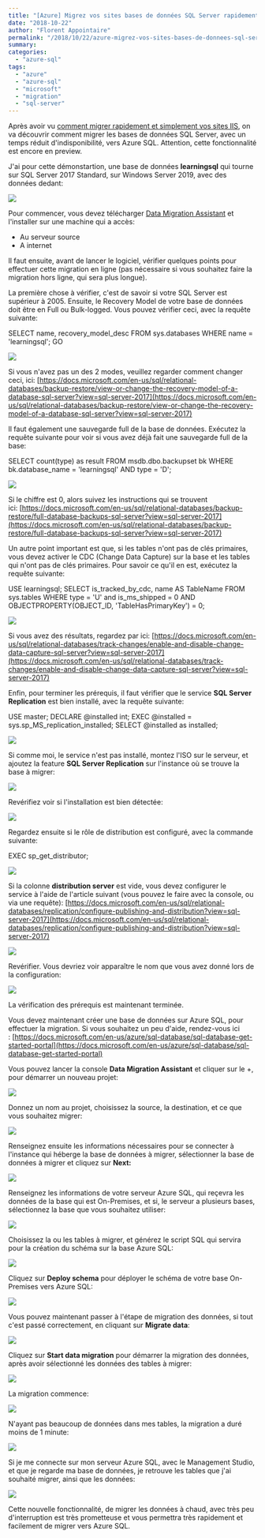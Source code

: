 ```yaml
---
title: "[Azure] Migrez vos sites bases de données SQL Server rapidement et simplement"
date: "2018-10-22"
author: "Florent Appointaire"
permalink: "/2018/10/22/azure-migrez-vos-sites-bases-de-donnees-sql-server-rapidement-et-simplement/"
summary:
categories: 
  - "azure-sql"
tags: 
  - "azure"
  - "azure-sql"
  - "microsoft"
  - "migration"
  - "sql-server"
---
```

Après avoir vu [comment migrer rapidement et simplement vos sites IIS](https://cloudyjourney.fr/2018/10/17/azure-migrez-vos-sites-iis-rapidement-et-simplement/), on va découvrir comment migrer les bases de données SQL Server, avec un temps réduit d'indisponibilité, vers Azure SQL. Attention, cette fonctionnalité est encore en preview.

J'ai pour cette démonstartion, une base de données **learningsql** qui tourne sur SQL Server 2017 Standard, sur Windows Server 2019, avec des données dedant:

![](https://cloudyjourney.fr/wp-content/uploads/2018/10/PaaS-Migration-SQL-01.png)

Pour commencer, vous devez télécharger [Data Migration Assistant](https://www.microsoft.com/en-us/download/details.aspx?id=53595) et l'installer sur une machine qui a accès:

- Au serveur source
- A internet

Il faut ensuite, avant de lancer le logiciel, vérifier quelques points pour effectuer cette migration en ligne (pas nécessaire si vous souhaitez faire la migration hors ligne, qui sera plus longue).

La première chose à vérifier, c'est de savoir si votre SQL Server est supérieur à 2005. Ensuite, le Recovery Model de votre base de données doit être en Full ou Bulk-logged. Vous pouvez vérifier ceci, avec la requête suivante:

SELECT name, recovery\_model\_desc
  FROM sys.databases
    WHERE name = 'learningsql';
GO

[![](https://cloudyjourney.fr/wp-content/uploads/2018/10/PaaS-Migration-SQL-02.png)](https://cloudyjourney.fr/wp-content/uploads/2018/10/PaaS-Migration-SQL-02.png)

Si vous n'avez pas un des 2 modes, veuillez regarder comment changer ceci, ici: [https://docs.microsoft.com/en-us/sql/relational-databases/backup-restore/view-or-change-the-recovery-model-of-a-database-sql-server?view=sql-server-2017](https://docs.microsoft.com/en-us/sql/relational-databases/backup-restore/view-or-change-the-recovery-model-of-a-database-sql-server?view=sql-server-2017)

Il faut également une sauvegarde full de la base de données. Exécutez la requête suivante pour voir si vous avez déjà fait une sauvegarde full de la base:

SELECT count(type) as result
  FROM msdb.dbo.backupset bk
    WHERE bk.database\_name = 'learningsql' AND type = 'D';

[![](https://cloudyjourney.fr/wp-content/uploads/2018/10/PaaS-Migration-SQL-03.png)](https://cloudyjourney.fr/wp-content/uploads/2018/10/PaaS-Migration-SQL-03.png)

Si le chiffre est 0, alors suivez les instructions qui se trouvent ici: [https://docs.microsoft.com/en-us/sql/relational-databases/backup-restore/full-database-backups-sql-server?view=sql-server-2017](https://docs.microsoft.com/en-us/sql/relational-databases/backup-restore/full-database-backups-sql-server?view=sql-server-2017)

Un autre point important est que, si les tables n'ont pas de clés primaires, vous devez activer le CDC (Change Data Capture) sur la base et les tables qui n'ont pas de clés primaires. Pour savoir ce qu'il en est, exécutez la requête suivante:

USE learningsql;
SELECT is\_tracked\_by\_cdc, name AS TableName
  FROM sys.tables WHERE type = 'U' and is\_ms\_shipped = 0 AND
  OBJECTPROPERTY(OBJECT\_ID, 'TableHasPrimaryKey') = 0;

[![](https://cloudyjourney.fr/wp-content/uploads/2018/10/PaaS-Migration-SQL-04.png)](https://cloudyjourney.fr/wp-content/uploads/2018/10/PaaS-Migration-SQL-04.png)

Si vous avez des résultats, regardez par ici: [https://docs.microsoft.com/en-us/sql/relational-databases/track-changes/enable-and-disable-change-data-capture-sql-server?view=sql-server-2017](https://docs.microsoft.com/en-us/sql/relational-databases/track-changes/enable-and-disable-change-data-capture-sql-server?view=sql-server-2017)

Enfin, pour terminer les prérequis, il faut vérifier que le service **SQL Server Replication** est bien installé, avec la requête suivante:

USE master;
DECLARE @installed int;
EXEC @installed = sys.sp\_MS\_replication\_installed;
SELECT @installed as installed;

[![](https://cloudyjourney.fr/wp-content/uploads/2018/10/PaaS-Migration-SQL-05.png)](https://cloudyjourney.fr/wp-content/uploads/2018/10/PaaS-Migration-SQL-05.png)

Si comme moi, le service n'est pas installé, montez l'ISO sur le serveur, et ajoutez la feature **SQL Server Replication** sur l'instance où se trouve la base à migrer:

[![](https://cloudyjourney.fr/wp-content/uploads/2018/10/PaaS-Migration-SQL-06.png)](https://cloudyjourney.fr/wp-content/uploads/2018/10/PaaS-Migration-SQL-06.png)

Revérifiez voir si l'installation est bien détectée:

[![](https://cloudyjourney.fr/wp-content/uploads/2018/10/PaaS-Migration-SQL-07.png)](https://cloudyjourney.fr/wp-content/uploads/2018/10/PaaS-Migration-SQL-07.png)

Regardez ensuite si le rôle de distribution est configuré, avec la commande suivante:

EXEC sp\_get\_distributor;

[![](https://cloudyjourney.fr/wp-content/uploads/2018/10/PaaS-Migration-SQL-08.png)](https://cloudyjourney.fr/wp-content/uploads/2018/10/PaaS-Migration-SQL-08.png)

Si la colonne **distribution server** est vide, vous devez configurer le service à l'aide de l'article suivant (vous pouvez le faire avec la console, ou via une requête): [https://docs.microsoft.com/en-us/sql/relational-databases/replication/configure-publishing-and-distribution?view=sql-server-2017](https://docs.microsoft.com/en-us/sql/relational-databases/replication/configure-publishing-and-distribution?view=sql-server-2017)

[![](https://cloudyjourney.fr/wp-content/uploads/2018/10/PaaS-Migration-SQL-09.png)](https://cloudyjourney.fr/wp-content/uploads/2018/10/PaaS-Migration-SQL-09.png)

Revérifier. Vous devriez voir apparaître le nom que vous avez donné lors de la configuration:

[![](https://cloudyjourney.fr/wp-content/uploads/2018/10/PaaS-Migration-SQL-10.png)](https://cloudyjourney.fr/wp-content/uploads/2018/10/PaaS-Migration-SQL-10.png)

La vérification des prérequis est maintenant terminée.

Vous devez maintenant créer une base de données sur Azure SQL, pour effectuer la migration. Si vous souhaitez un peu d'aide, rendez-vous ici : [https://docs.microsoft.com/en-us/azure/sql-database/sql-database-get-started-portal](https://docs.microsoft.com/en-us/azure/sql-database/sql-database-get-started-portal) 

Vous pouvez lancer la console **Data Migration Assistant** et cliquer sur le +, pour démarrer un nouveau projet:

[![](https://cloudyjourney.fr/wp-content/uploads/2018/10/PaaS-Migration-SQL-11.png)](https://cloudyjourney.fr/wp-content/uploads/2018/10/PaaS-Migration-SQL-11.png)

Donnez un nom au projet, choisissez la source, la destination, et ce que vous souhaitez migrer:

[![](https://cloudyjourney.fr/wp-content/uploads/2018/10/PaaS-Migration-SQL-12.png)](https://cloudyjourney.fr/wp-content/uploads/2018/10/PaaS-Migration-SQL-12.png)

Renseignez ensuite les informations nécessaires pour se connecter à l'instance qui héberge la base de données à migrer, sélectionner la base de données à migrer et cliquez sur **Next:**

[![](https://cloudyjourney.fr/wp-content/uploads/2018/10/PaaS-Migration-SQL-13.png)](https://cloudyjourney.fr/wp-content/uploads/2018/10/PaaS-Migration-SQL-13.png)

Renseignez les informations de votre serveur Azure SQL, qui reçevra les données de la base qui est On-Premises, et si, le serveur a plusieurs bases, sélectionnez la base que vous souhaitez utiliser:

[![](https://cloudyjourney.fr/wp-content/uploads/2018/10/PaaS-Migration-SQL-14.png)](https://cloudyjourney.fr/wp-content/uploads/2018/10/PaaS-Migration-SQL-14.png)

Choisissez la ou les tables à migrer, et générez le script SQL qui servira pour la création du schéma sur la base Azure SQL:

[![](https://cloudyjourney.fr/wp-content/uploads/2018/10/PaaS-Migration-SQL-15.png)](https://cloudyjourney.fr/wp-content/uploads/2018/10/PaaS-Migration-SQL-15.png)

Cliquez sur **Deploy schema** pour déployer le schéma de votre base On-Premises vers Azure SQL:

[![](https://cloudyjourney.fr/wp-content/uploads/2018/10/PaaS-Migration-SQL-16.png)](https://cloudyjourney.fr/wp-content/uploads/2018/10/PaaS-Migration-SQL-16.png)

Vous pouvez maintenant passer à l'étape de migration des données, si tout c'est passé correctement, en cliquant sur **Migrate data**:

[![](https://cloudyjourney.fr/wp-content/uploads/2018/10/PaaS-Migration-SQL-17.png)](https://cloudyjourney.fr/wp-content/uploads/2018/10/PaaS-Migration-SQL-17.png)

Cliquez sur **Start data migration** pour démarrer la migration des données, après avoir sélectionné les données des tables à migrer:

[![](https://cloudyjourney.fr/wp-content/uploads/2018/10/PaaS-Migration-SQL-18.png)](https://cloudyjourney.fr/wp-content/uploads/2018/10/PaaS-Migration-SQL-18.png)

La migration commence:

[![](https://cloudyjourney.fr/wp-content/uploads/2018/10/PaaS-Migration-SQL-19.png)](https://cloudyjourney.fr/wp-content/uploads/2018/10/PaaS-Migration-SQL-19.png)

N'ayant pas beaucoup de données dans mes tables, la migration a duré moins de 1 minute:

[![](https://cloudyjourney.fr/wp-content/uploads/2018/10/PaaS-Migration-SQL-20.png)](https://cloudyjourney.fr/wp-content/uploads/2018/10/PaaS-Migration-SQL-20.png)

Si je me connecte sur mon serveur Azure SQL, avec le Management Studio, et que je regarde ma base de données, je retrouve les tables que j'ai souhaité migrer, ainsi que les données:

[![](https://cloudyjourney.fr/wp-content/uploads/2018/10/PaaS-Migration-SQL-21.png)](https://cloudyjourney.fr/wp-content/uploads/2018/10/PaaS-Migration-SQL-21.png)

Cette nouvelle fonctionnalité, de migrer les données à chaud, avec très peu d'interruption est très prometteuse et vous permettra très rapidement et facilement de migrer vers Azure SQL.
